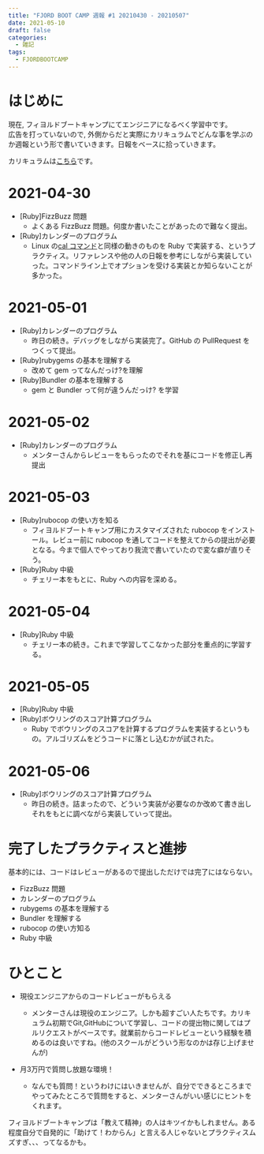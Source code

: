 ```yaml
---
title: "FJORD BOOT CAMP 週報 #1 20210430 - 20210507"
date: 2021-05-10
draft: false
categories:
  - 雑記
tags:
  - FJORDBOOTCAMP
---
```

# はじめに

現在, フィヨルドブートキャンプにてエンジニアになるべく学習中です。  
広告を打っていないので, 外側からだと実際にカリキュラムでどんな事を学ぶのか週報という形で書いていきます。日報をベースに拾っていきます。  

カリキュラムは[こちら](https://bootcamp.fjord.jp/practices)です。

# 2021-04-30

- [Ruby]FizzBuzz 問題
  - よくある FizzBuzz 問題。何度か書いたことがあったので難なく提出。
- [Ruby]カレンダーのプログラム
  - Linux の[cal コマンド](https://www.atmarkit.co.jp/ait/articles/1701/11/news016.html)と同様の動きのものを Ruby で実装する、というプラクティス。リファレンスや他の人の日報を参考にしながら実装していった。コマンドライン上でオプションを受ける実装とか知らないことが多かった。

# 2021-05-01

- [Ruby]カレンダーのプログラム
  - 昨日の続き。デバッグをしながら実装完了。GitHub の PullRequest をつくって提出。
- [Ruby]rubygems の基本を理解する
  - 改めて gem ってなんだっけ?を理解
- [Ruby]Bundler の基本を理解する
  - gem と Bundler って何が違うんだっけ? を学習

# 2021-05-02

- [Ruby]カレンダーのプログラム
  - メンターさんからレビューをもらったのでそれを基にコードを修正し再提出

# 2021-05-03

- [Ruby]rubocop の使い方を知る
  - フィヨルドブートキャンプ用にカスタマイズされた rubocop をインストール。レビュー前に rubocop を通してコードを整えてからの提出が必要となる。今まで個人でやっており我流で書いていたので変な癖が直りそう。
- [Ruby]Ruby 中級
  - チェリー本をもとに、Ruby への内容を深める。

# 2021-05-04

- [Ruby]Ruby 中級
  - チェリー本の続き。これまで学習してこなかった部分を重点的に学習する。

# 2021-05-05

- [Ruby]Ruby 中級
- [Ruby]ボウリングのスコア計算プログラム
  - Ruby でボウリングのスコアを計算するプログラムを実装するというもの。アルゴリズムをどうコードに落とし込むかが試された。

# 2021-05-06

- [Ruby]ボウリングのスコア計算プログラム
  - 昨日の続き。詰まったので、どういう実装が必要なのか改めて書き出しそれをもとに調べながら実装していって提出。

# 完了したプラクティスと進捗

基本的には、コードはレビューがあるので提出しただけでは完了にはならない。

- FizzBuzz 問題
- カレンダーのプログラム
- rubygems の基本を理解する
- Bundler を理解する
- rubocop の使い方知る
- Ruby 中級

# ひとこと
- 現役エンジニアからのコードレビューがもらえる
  - メンターさんは現役のエンジニア。しかも超すごい人たちです。カリキュラム初期でGit,GitHubについて学習し、コードの提出物に関してはプルリクエストがベースです。就業前からコードレビューという経験を積めるのは良いですね。(他のスクールがどういう形なのかは存じ上げませんが)

- 月3万円で質問し放題な環境！
  - なんでも質問！というわけにはいきませんが、自分でできるところまでやってみたところで質問をすると、メンターさんがいい感じにヒントをくれます。

フィヨルドブートキャンプは「教えて精神」の人はキツイかもしれません。ある程度自分で自発的に「助けて！わからん」と言える人じゃないとプラクティスムズすぎ、、、ってなるかも。
